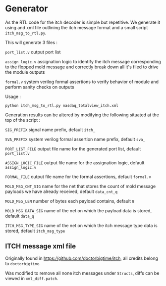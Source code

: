 # Generator

As the RTL code for the itch decoder is simple but repetitive.
We generate it using and xml file outlining the itch message format and a small script 
`itch_msg_to_rtl.py`.

This will generate 3 files :

`port_list.v` output port list

`assign_logic.v` assignation logic to identify the itch message corresponding to the flopped mold message
    and correctly break down all it's filed to drive the module outputs

`formal.v` system verilog formal assertions to verify behavior of module and perform sanity checks on outputs

Usage :
```
python itch_msg_to_rtl.py nasdaq_totalview_itch.xml
```

Generation results can be altered by modifying the following situated at the top of the script :

`SIG_PREFIX` signal name prefix, default `itch_`

`SVA_PREFIX` system verilog formal assertion name prefix, default `sva_`
 
`PORT_LIST_FILE` output file name for the generated port list, default `port_list.v`

`ASSIGN_LOGIC_FILE` output file name for the assignation logic, default `assign_logic.v`

`FORMAL_FILE` output file name for the formal assertions, default `formal.v`

`MOLD_MSG_CNT_SIG` name for the net that stores the count of mold message payloads we have already received, default `data_cnt_q`

`MOLD_MSG_LEN` number of bytes each payload contains, default `8`

`MOLD_MSG_DATA_SIG` name of the net on which the payload data is stored, default `data_q`

`ITCH_MSG_TYPE_SIG` name of the net on which the itch message type data is stored, default `itch_msg_type` 

## ITCH message xml file

Originally found in https://github.com/doctorbigtime/itch, all credits belong to `doctorbigtime`.

Was modified to remove all none itch messages under `Structs`, diffs can be viewed in `xml_diff.patch`.
